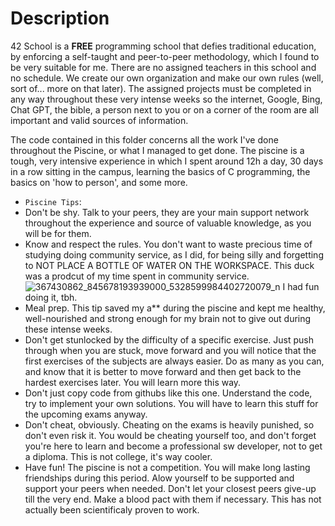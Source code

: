 # Description

42 School is a **FREE** programming school that defies traditional education, by enforcing a self-taught and peer-to-peer methodology, which I found to be very suitable for me. There are no assigned teachers in this school and no schedule. We create our own organization and make our own rules (well, sort of... more on that later). The assigned projects must be completed in any way throughout these very intense weeks so the internet, Google, Bing, Chat GPT, the bible, a person next to you or on a corner of the room are all important and valid sources of information.

The code contained in this folder concerns all the work I've done throughout the Piscine, or what I managed to get done. The piscine is a tough, very intensive experience in which I spent around 12h a day, 30 days in a row sitting in the campus, learning the basics of C programming, the basics on 'how to person', and some more.

 - `Piscine Tips`:
- Don't be shy. Talk to your peers, they are your main support network throughout the experience and source of valuable knowledge, as you will be for them.
- Know and respect the rules. You don't want to waste precious time of studying doing community service, as I did, for being silly and forgetting to NOT PLACE A BOTTLE OF WATER ON THE WORKSPACE. This duck was a prodcut of my time spent in community service. ![367430862_845678193939000_5328599984402720079_n](https://github.com/pmagalha/piscine42/assets/136360645/c05e9275-cc7c-45d7-8fcc-5b7554768477)
I had fun doing it, tbh.
- Meal prep. This tip saved my a** during the piscine and kept me healthy, well-nourished and strong enough for my brain not to give out during these intense weeks.
- Don't get stunlocked by the difficulty of a specific exercise. Just push through when you are stuck, move forward and you will notice that the first exercises of the subjects are always easier. Do as many as you can, and know that it is better to move forward and then get back to the hardest exercises later. You will learn more this way.
- Don't just copy code from githubs like this one. Understand the code, try to implement your own solutions. You will have to learn this stuff for the upcoming exams anyway.
- Don't cheat, obviously. Cheating on the exams is heavily punished, so don't even risk it. You would be cheating yourself too, and don't forget you're here to learn and become a professional sw developer, not to get a diploma. This is not college, it's way cooler.
- Have fun! The piscine is not a competition. You will make long lasting friendships during this period. Alow yourself to be supported and support your peers when needed. Don't let your closest peers give-up till the very end. Make a blood pact with them if necessary. This has not actually been scientificaly proven to work.
